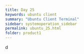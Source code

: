 ```yaml
---
title: Day 25
keywords: ubuntu client
summary: "Ubuntu Client Terminal"
sidebar: systemoperation_sidebar
permalink: ubuntu_25.html
folder: product1
---
```


d
